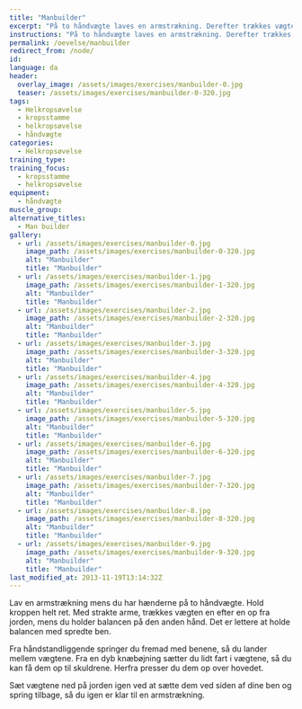 ```yaml
---
title: "Manbuilder"
excerpt: "På to håndvægte laves en armstrækning. Derefter trækkes vægtene på skift op i som rows. Spring ind imellem vægtene. Rejs dig op. Få vægtene op til skuldrene. Pres dem op over hovedet. Start forfra."
instructions: "På to håndvægte laves en armstrækning. Derefter trækkes vægtene på skift op i som rows. Spring ind imellem vægtene. Rejs dig op. Få vægtene op til skuldrene. Pres dem op over hovedet. Start forfra."
permalink: /oevelse/manbuilder
redirect_from: /node/
id: 
language: da
header:
  overlay_image: /assets/images/exercises/manbuilder-0.jpg
  teaser: /assets/images/exercises/manbuilder-0-320.jpg
tags:
  - Helkropsøvelse
  - kropsstamme
  - helkropsøvelse
  - håndvægte
categories:
  - Helkropsøvelse
training_type: 
training_focus: 
  - kropsstamme
  - helkropsøvelse
equipment:
  - håndvægte
muscle_group:
alternative_titles:
  - Man builder
gallery:
  - url: /assets/images/exercises/manbuilder-0.jpg
    image_path: /assets/images/exercises/manbuilder-0-320.jpg
    alt: "Manbuilder"
    title: "Manbuilder"
  - url: /assets/images/exercises/manbuilder-1.jpg
    image_path: /assets/images/exercises/manbuilder-1-320.jpg
    alt: "Manbuilder"
    title: "Manbuilder"
  - url: /assets/images/exercises/manbuilder-2.jpg
    image_path: /assets/images/exercises/manbuilder-2-320.jpg
    alt: "Manbuilder"
    title: "Manbuilder"
  - url: /assets/images/exercises/manbuilder-3.jpg
    image_path: /assets/images/exercises/manbuilder-3-320.jpg
    alt: "Manbuilder"
    title: "Manbuilder"
  - url: /assets/images/exercises/manbuilder-4.jpg
    image_path: /assets/images/exercises/manbuilder-4-320.jpg
    alt: "Manbuilder"
    title: "Manbuilder"
  - url: /assets/images/exercises/manbuilder-5.jpg
    image_path: /assets/images/exercises/manbuilder-5-320.jpg
    alt: "Manbuilder"
    title: "Manbuilder"
  - url: /assets/images/exercises/manbuilder-6.jpg
    image_path: /assets/images/exercises/manbuilder-6-320.jpg
    alt: "Manbuilder"
    title: "Manbuilder"
  - url: /assets/images/exercises/manbuilder-7.jpg
    image_path: /assets/images/exercises/manbuilder-7-320.jpg
    alt: "Manbuilder"
    title: "Manbuilder"
  - url: /assets/images/exercises/manbuilder-8.jpg
    image_path: /assets/images/exercises/manbuilder-8-320.jpg
    alt: "Manbuilder"
    title: "Manbuilder"
  - url: /assets/images/exercises/manbuilder-9.jpg
    image_path: /assets/images/exercises/manbuilder-9-320.jpg
    alt: "Manbuilder"
    title: "Manbuilder"
last_modified_at: 2013-11-19T13:14:32Z
---
```


Lav en armstrækning mens du har hænderne på to håndvægte. Hold kroppen helt ret. Med strakte arme, trækkes vægten en efter en op fra jorden, mens du holder balancen på den anden hånd. Det er lettere at holde balancen med spredte ben.

Fra håndstandliggende springer du fremad med benene, så du lander mellem vægtene. Fra en dyb knæbøjning sætter du lidt fart i vægtene, så du kan få dem op til skuldrene. Herfra presser du dem op over hovedet.

Sæt vægtene ned på jorden igen ved at sætte dem ved siden af dine ben og spring tilbage, så du igen er klar til en armstrækning.
